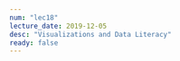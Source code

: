 ```yaml
---
num: "lec18"
lecture_date: 2019-12-05
desc: "Visualizations and Data Literacy"
ready: false
---
```



